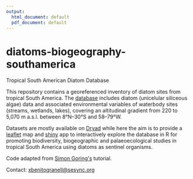 ```yaml
---
output:
  html_document: default
  pdf_document: default
---
```


# diatoms-biogeography-southamerica
Tropical South American Diatom Database

This repository contains a georeferenced inventory of diatom sites from tropical South America. 
The [database](http://www.xavierbenito.com/bgsa/bgsa.html) includes diatom (unicelular siliceous algae) data and associated environmental variables of waterbody sites (streams, wetlands, lakes), covering an altitudinal gradient from 220 to 5,070 m a.s.l. between 8°N–30°S and 58–79°W.

Datasets are mostly available on [Dryad](https://datadryad.org/resource/doi:10.5061/dryad.ck7pt) while here the aim is to provide a [leaflet](https://rstudio.github.io/leaflet/) map and [shiny](http://shiny.rstudio.com) app to interactively explore the database in R for promoting biodiversity, biogeographic and palaeoecological studies in tropical South America using diatoms as sentinel organisms.

Code adapted from [Simon Goring's](https://github.com/SimonGoring/ShinyLeaflet-tutorial) tutorial.

Contact: xbenitogranell@sesync.org 

